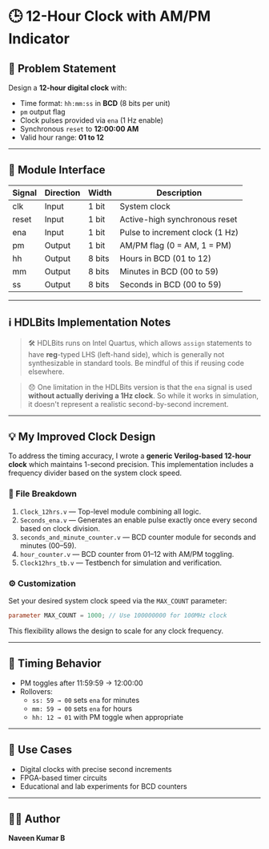 # 🕒 12-Hour Clock with AM/PM Indicator

## 📝 Problem Statement

Design a **12-hour digital clock** with:
- Time format: `hh:mm:ss` in **BCD** (8 bits per unit)
- `pm` output flag
- Clock pulses provided via `ena` (1 Hz enable)
- Synchronous `reset` to **12:00:00 AM**
- Valid hour range: **01 to 12**

---

## 🔧 Module Interface

| Signal | Direction | Width | Description |
|--------|-----------|-------|-------------|
| clk    | Input     | 1 bit | System clock |
| reset  | Input     | 1 bit | Active-high synchronous reset |
| ena    | Input     | 1 bit | Pulse to increment clock (1 Hz) |
| pm     | Output    | 1 bit | AM/PM flag (0 = AM, 1 = PM) |
| hh     | Output    | 8 bits| Hours in BCD (01 to 12) |
| mm     | Output    | 8 bits| Minutes in BCD (00 to 59) |
| ss     | Output    | 8 bits| Seconds in BCD (00 to 59) |

---

## ℹ️ HDLBits Implementation Notes

> 🛠 HDLBits runs on Intel Quartus, which allows `assign` statements to have **reg**-typed LHS (left-hand side), which is generally not synthesizable in standard tools. Be mindful of this if reusing code elsewhere.

> 😞 One limitation in the HDLBits version is that the `ena` signal is used **without actually deriving a 1Hz clock**. So while it works in simulation, it doesn't represent a realistic second-by-second increment.

---

## 💡 My Improved Clock Design

To address the timing accuracy, I wrote a **generic Verilog-based 12-hour clock** which maintains 1-second precision. This implementation includes a frequency divider based on the system clock speed.

### 📁 File Breakdown

1. `Clock_12hrs.v` — Top-level module combining all logic.
2. `Seconds_ena.v` — Generates an enable pulse exactly once every second based on clock division.
3. `seconds_and_minute_counter.v` — BCD counter module for seconds and minutes (00–59).
4. `hour_counter.v` — BCD counter from 01–12 with AM/PM toggling.
5. `Clock12hrs_tb.v` — Testbench for simulation and verification.

### ⚙️ Customization

Set your desired system clock speed via the `MAX_COUNT` parameter:

```verilog
parameter MAX_COUNT = 1000; // Use 100000000 for 100MHz clock
```

This flexibility allows the design to scale for any clock frequency.

---

## 🔁 Timing Behavior

- PM toggles after 11:59:59 → 12:00:00
- Rollovers:
  - `ss: 59 → 00` sets `ena` for minutes
  - `mm: 59 → 00` sets `ena` for hours
  - `hh: 12 → 01` with PM toggle when appropriate

---

## 🧠 Use Cases

- Digital clocks with precise second increments
- FPGA-based timer circuits
- Educational and lab experiments for BCD counters

---

## 👨‍💻 Author

**Naveen Kumar B**
```
